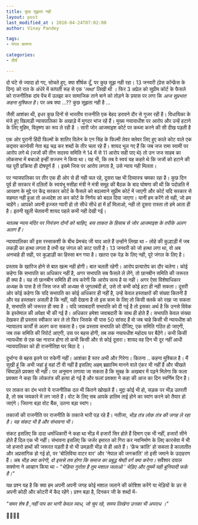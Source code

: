```yaml
---
title: कुछ सूझता नही
layout: post
last_modified_at : 2018-04-24T07:02:00
author: Vinay Pandey

tags:
- मंगल कामना

categories:
- दीर्घ

---
```


दो घंटे से ज्यादा हो गए, सोचते हुए, क्या शीर्षक दूँ, पर कुछ सूझ नही रहा। 13 जनवरी (प्रेस कॉन्फ्रेंस के दिन) को रात के अंधेरे में कांपती रूह से एक *'व्यथा'* लिखी थी । फिर 3 अप्रेल को सुप्रीम कोर्ट के फैसले को राजनीतिक दांव पेंच में उलझा कर सामाजिक ताने बाने को तोड़ने के प्रयास पर लगा कि *आज सुप्रभात कहना मुश्किल है*। पर अब क्या ...?? कुछ सूझता नही है ...

जैसी आशंका थी, इधर कुछ दिनों से भारतीय राजनीति एक बेहद डरावने दौर से गुजर रही है। विधायिका के मंजे हुए खिलाड़ी न्यायपालिका के अखाड़े में मुगदर भांज रहें हैं। मुख्य नयायाधीश पर आरोप और उन्हें हटाने के लिए मुहिम, वितृष्णा का रूप ले रही है । सारी जोर आजमाइश कोर्ट पर कब्जा करने की सी दीख पड़ती है
 
एक ओर पुरानी हिंदी फिल्मों के शातिर विलेन के एन सिंह के फिल्मी तेवर क्लेवर लिए हुए काले कोट वाले एक कद्दावर कान्ग्रेसी नेता बढ़ चढ़ कर शब्दों के तीर चला रहे हैं।  शायद भूल गए हैं कि जब जज रामा स्वामी पर आरोप लगे थे (जजों की तीन सदस्य समिति ने 14 में से 11 आरोप सही पाए थे) तो उन जज साहब का लोकसभा में बचाओ इन्हीं सज्जन ने किया था। यह भी, कि तब वे स्वयं यह कहते थे कि जजों को हटाने की यह पूरी प्रक्रिया ही दोषपूर्ण है । इसमे जिस पर आरोप लगता है, उसे न्याय नही मिलता। 

पर न्यायपालिका पर तीर एक ही ओर से ही नही चल रहे, दूसरा पक्ष भी दिव्यास्त्र चमका रहा है। कुछ दिन पूर्व ही सरकार में दलितों के स्वयंभू मसीहा मंत्री ने मंत्री समूह की बैठक के बाद घोषणा की थी कि पदोन्नति में आरक्षण के मुद्दे पर केंद्र सरकार कोर्ट के फैसले को बदलवाने सुप्रीम कोर्ट में जाएगी और कोर्ट यदि सरकार से सहमत नही हुआ तो अध्यदेश ला कर कोर्ट के निर्णय को बदल दिया जाएगा। यानी हम करेंगे तो वही, जो हम चाहेंगे। आपको अपनी इज्जत प्यारी हो तो सीधे सीधे हां में हाँ मिलाओ, नही तो दूसरा रास्ता तो हमे आता ही है। इतनी खुली चेतावनी शायद पहले कभी नही देखी गई।

*मतलब न्याय मंदिर पर नियंत्रण दोनों को चाहिए, बस ताकत के हिसाब से जोर आजमाइश के तरीके अलग अलग हैं।*

न्यायपालिका की इस रस्साकशी के बीच प्रेमचंद जी याद आते हैं उन्होंने लिखा था - लोहे की कुल्हाड़ी में जब लकड़ी का हत्था लगता है तभी वह जंगल को काट पाती है। 13 जनवरी को जो हत्था लगा था, वो अब अनचाहे ही सही, पर कुल्हाड़ी का हिस्सा बन गया है। खतरा एक पेड़ के लिए नही, पूरे जंगल के लिए है।

प्रस्ताव के खारिज होने से बात खत्म नही होगी। बात चलती रहेगी। आरोप प्रत्यारोप का दौर चलेगा। कोई कहेगा कि सभापति का अधिकार नहीं है, अगर सभापति सब फैसले ले लेंगे, तो छानबीन समिति की जरूरत ही क्या है। यह तो छानबीन समिति ही तय करेगी कि आरोप सत्य है या नही। अगर ऐसा विशेषाधिकार अध्यक्ष के पास है तो जिस जज की अध्यक्ष से जुगलबंदी हो, उसे तो कभी कोई हटा ही नही सकता। दूसरी ओर कोई कहेगा कि यदि सभापति का कोई अधिकार ही नहीं है, उन्हें केवल हस्ताक्षरों की संख्या कितनी है और वह हस्ताक्षर असली है कि नहीं, यही देखना है तो इस काम के लिए तो किसी क्लर्क को रखा जा सकता है, सभापति की जरूरत ही क्या है । यदि जवाबदारी सभापति को दी गई है तो इसका अर्थ है कि उनसे विवेक के इस्तेमाल की अपेक्षा भी की गई है। अधिकार हमेशा जवाबदारी के साथ ही होते हैं। सभापति केवल संख्या देखकर ही प्रस्ताव स्वीकार कर ले तो फिर जिसके भी पास 50 सांसद हैं वो जब चाहे किसी भी न्यायधीश को न्यायालय कार्यों से अलग करा सकता है। एक प्रस्ताव सभापति को दीजिए,  एक समिति गठित हो जाएगी, जब तक समिति की रिपोर्ट आएगी, उस पर बहस होगी, तब तक नयायधीश महोदय घर बैठेंगे। कभी किसी न्यायधीश से  एक पक्ष नाराज होगा तो कभी किसी और से कोई दूसरा।  शायद वह दिन भी दूर नहीं आधी न्यायपालिका को ही राजनीतिज्ञ घर बिठा दे ।

 दुर्भाग्य से बहस इतने पर रुकेगी नहीं। आशंका है स्तर अभी और गिरेगा। कितना .. कहना मुश्किल है।  मैं सुखी हूं कि अभी जहां हूं वहां टी वी नहीं है इसलिए अहम् ब्रह्मास्मि मानने वाले एंकर भी नहीं हैं और चीखते चिंघाड़ते प्रवक्ता भी नहीं। पर अनुमान लगाया जा सकता है कि सुबह के अखबार में पढ़ने मिलेगा कि फला प्रवक्ता ने कहा कि लोकतंत्र की हत्या हो गई है और फलां प्रवक्ता ने कहा की आज का दिन स्वर्णिम दिन है।

पर ताकत का दंभ भरते ये राजनीतिक दल भी कितने खोखले हैं। मुद्दा कोई भी हो, सड़क पर भीड़ उतरती है, तो सब जयकारे में लग जाते हैं। वोट के लिए सब आपके हातिम ताई होने का स्वांग करने को तैयार हो जाएंगे। जितना बड़ा वोट बैंक, उतना बड़ा स्वांग।

 तकाजों की राजनीति पर राजनीति के तकाजे भारी पड़ रहे हैं। नतीजा, *भीड़ तंत्र लोक तंत्र की जगह ले रहा है। यह संकट भी है और संभावना भी।*

संकट इसलिए कि दादा धर्माधिकारी ने कहा था भीड़ में हजारों सिर होते हैं दिमाग एक भी नहीं, हजारों सीने होते हैं दिल एक भी नहीं। संभावना इसलिए कि जर्जर इमारत को गिरा कर नवनिर्माण के लिए कारसेवा में भी जो हजारो हाथों की जरूरत पड़ती है वो भी उमड़ती भीड़ से ही आते हैं। 'फ्रेंच क्रांति' हो सकता है कालातीत और अप्रसांगिक हो गई हो, पर 'बोलिविया वाटर वार' और 'नेपाल की जनक्रांति' तो इसी जमाने के उदाहरण हैं। अब *भीड़ क्या करेगी, वो इससे तय होगा कि समाज का प्रबुद्ध श्रेष्ठी वर्ग क्या करेगा।* सर्वेश्वर दयाल सक्सेना ने आव्हान किया था -
_"भेड़िया गुर्राता है तुम मशाल जलाओ '_
_भेड़िए और तुममें यही बुनियादी फर्क है।"_

यक्ष प्रश्न यह है कि क्या हम अपनी अपनी जगह कोई मशाल जलाने की कोशिश करेंगे या भेड़ियों के डर से अपनी कोठी और कोटरी में कैद रहेंगे। प्रश्न बड़ा है, दिनकर जी के शब्दों में-

_"समर शेष है ,नहीं पाप का भागी केवल व्याध,_
_जो चुप रहे, समय लिखेगा उनका भी अपराध ।"_

🙏🙏🙏🙏
